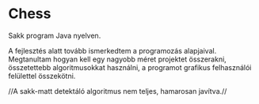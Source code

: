 # Chess
Sakk program Java nyelven.

A fejlesztés alatt tovább ismerkedtem a programozás alapjaival. Megtanultam hogyan kell egy nagyobb méret projektet összerakni, összetettebb algoritmusokkat használni, a programot grafikus felhasználói felülettel összekötni.

//A sakk-matt detektáló algoritmus nem teljes, hamarosan javítva.//
